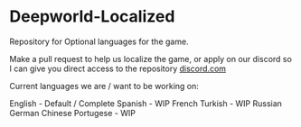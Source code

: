 # Deepworld-Localized
Repository for Optional languages for the game.

Make a pull request to help us localize the game, or apply on our discord so I can give you direct access to the repository [discord.com](https://discord.com/invite/6bv6Z6f)

Current languages we are / want to be working on:

English - Default / Complete
Spanish - WIP
French
Turkish - WIP
Russian
German
Chinese
Portugese - WIP
